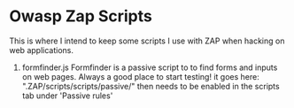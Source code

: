 # Owasp Zap Scripts 
This is where I intend to keep some scripts I use with ZAP when hacking on web applications.

1) formfinder.js
Formfinder is a passive script to to find forms and inputs on web pages. Always a good place to start testing!
it goes here: ".ZAP/scripts/scripts/passive/" then needs to be enabled in the scripts tab under 'Passive rules'
